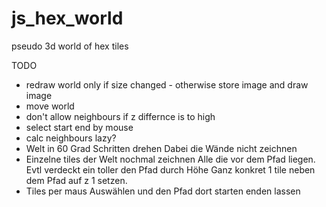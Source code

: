 # js_hex_world

pseudo 3d world of hex tiles

TODO

- redraw world only if size changed - otherwise store image and draw image
- move world
- don't allow neighbours if z differnce is to high
- select start end by mouse
- calc neighbours lazy?
- Welt in 60 Grad Schritten drehen
  Dabei die Wände nicht zeichnen
- Einzelne tiles der Welt nochmal zeichnen
  Alle die vor dem Pfad liegen. Evtl verdeckt ein toller den Pfad durch Höhe
  Ganz konkret 1 tile neben dem Pfad auf z 1 setzen.
- Tiles per maus Auswählen und den Pfad dort starten enden lassen